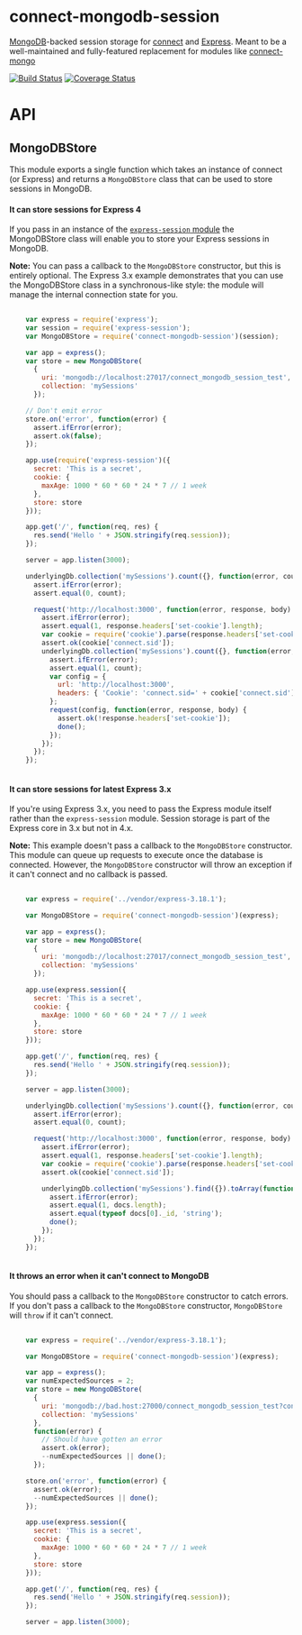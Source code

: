 # connect-mongodb-session

[MongoDB](http://mongodb.com)-backed session storage for [connect](https://www.npmjs.org/package/connect) and [Express](http://www.expressjs.com). Meant to be a well-maintained and fully-featured replacement for modules like [connect-mongo](https://www.npmjs.org/package/connect-mongo)

[![Build Status](https://travis-ci.org/mongodb-js/connect-mongodb-session.svg?branch=master)](https://travis-ci.org/mongodb-js/connect-mongodb-session) [![Coverage Status](https://coveralls.io/repos/mongodb-js/connect-mongodb-session/badge.svg?branch=master)](https://coveralls.io/r/mongodb-js/connect-mongodb-session?branch=master)

# API

## MongoDBStore

This module exports a single function which takes an instance of connect
(or Express) and returns a `MongoDBStore` class that can be used to
store sessions in MongoDB.

#### It can store sessions for Express 4

If you pass in an instance of the
[`express-session` module](http://npmjs.org/package/express-session)
the MongoDBStore class will enable you to store your Express sessions
in MongoDB.

**Note:** You can pass a callback to the `MongoDBStore` constructor,
but this is entirely optional. The Express 3.x example demonstrates
that you can use the MongoDBStore class in a synchronous-like style: the
module will manage the internal connection state for you.

```javascript
    
    var express = require('express');
    var session = require('express-session');
    var MongoDBStore = require('connect-mongodb-session')(session);

    var app = express();
    var store = new MongoDBStore(
      { 
        uri: 'mongodb://localhost:27017/connect_mongodb_session_test',
        collection: 'mySessions'
      });

    // Don't emit error
    store.on('error', function(error) {
      assert.ifError(error);
      assert.ok(false);
    });

    app.use(require('express-session')({
      secret: 'This is a secret',
      cookie: {
        maxAge: 1000 * 60 * 60 * 24 * 7 // 1 week
      },
      store: store
    }));

    app.get('/', function(req, res) {
      res.send('Hello ' + JSON.stringify(req.session));
    });

    server = app.listen(3000);

    underlyingDb.collection('mySessions').count({}, function(error, count) {
      assert.ifError(error);
      assert.equal(0, count);

      request('http://localhost:3000', function(error, response, body) {
        assert.ifError(error);
        assert.equal(1, response.headers['set-cookie'].length);
        var cookie = require('cookie').parse(response.headers['set-cookie'][0]);
        assert.ok(cookie['connect.sid']);
        underlyingDb.collection('mySessions').count({}, function(error, count) {
          assert.ifError(error);
          assert.equal(1, count);
          var config = {
            url: 'http://localhost:3000',
            headers: { 'Cookie': 'connect.sid=' + cookie['connect.sid'] }
          };
          request(config, function(error, response, body) {
            assert.ok(!response.headers['set-cookie']);
            done();
          });
        });
      });
    });
  
```

#### It can store sessions for latest Express 3.x

If you're using Express 3.x, you need to pass the Express module itself
rather than the `express-session` module. Session storage is part of
the Express core in 3.x but not in 4.x.

**Note:** This example doesn't pass a callback to the `MongoDBStore`
constructor. This module can queue up requests to execute once the
database is connected. However, the `MongoDBStore` constructor will
throw an exception if it can't connect and no callback is passed.

```javascript
    
    var express = require('../vendor/express-3.18.1');

    var MongoDBStore = require('connect-mongodb-session')(express);

    var app = express();
    var store = new MongoDBStore(
      {
        uri: 'mongodb://localhost:27017/connect_mongodb_session_test',
        collection: 'mySessions'
      });

    app.use(express.session({
      secret: 'This is a secret',
      cookie: {
        maxAge: 1000 * 60 * 60 * 24 * 7 // 1 week
      },
      store: store
    }));

    app.get('/', function(req, res) {
      res.send('Hello ' + JSON.stringify(req.session));
    });

    server = app.listen(3000);

    underlyingDb.collection('mySessions').count({}, function(error, count) {
      assert.ifError(error);
      assert.equal(0, count);

      request('http://localhost:3000', function(error, response, body) {
        assert.ifError(error);
        assert.equal(1, response.headers['set-cookie'].length);
        var cookie = require('cookie').parse(response.headers['set-cookie'][0]);
        assert.ok(cookie['connect.sid']);

        underlyingDb.collection('mySessions').find({}).toArray(function(error, docs) {
          assert.ifError(error);
          assert.equal(1, docs.length);
          assert.equal(typeof docs[0]._id, 'string');
          done();
        });
      });
    });
  
```

#### It throws an error when it can't connect to MongoDB

You should pass a callback to the `MongoDBStore` constructor to catch
errors. If you don't pass a callback to the `MongoDBStore` constructor,
`MongoDBStore` will `throw` if it can't connect.

```javascript
    
    var express = require('../vendor/express-3.18.1');

    var MongoDBStore = require('connect-mongodb-session')(express);

    var app = express();
    var numExpectedSources = 2;
    var store = new MongoDBStore(
      {
        uri: 'mongodb://bad.host:27000/connect_mongodb_session_test?connectTimeoutMS=10',
        collection: 'mySessions'
      },
      function(error) {
        // Should have gotten an error
        assert.ok(error);
        --numExpectedSources || done();
      });

    store.on('error', function(error) {
      assert.ok(error);
      --numExpectedSources || done();
    });

    app.use(express.session({
      secret: 'This is a secret',
      cookie: {
        maxAge: 1000 * 60 * 60 * 24 * 7 // 1 week
      },
      store: store
    }));

    app.get('/', function(req, res) {
      res.send('Hello ' + JSON.stringify(req.session));
    });

    server = app.listen(3000);
  
```

